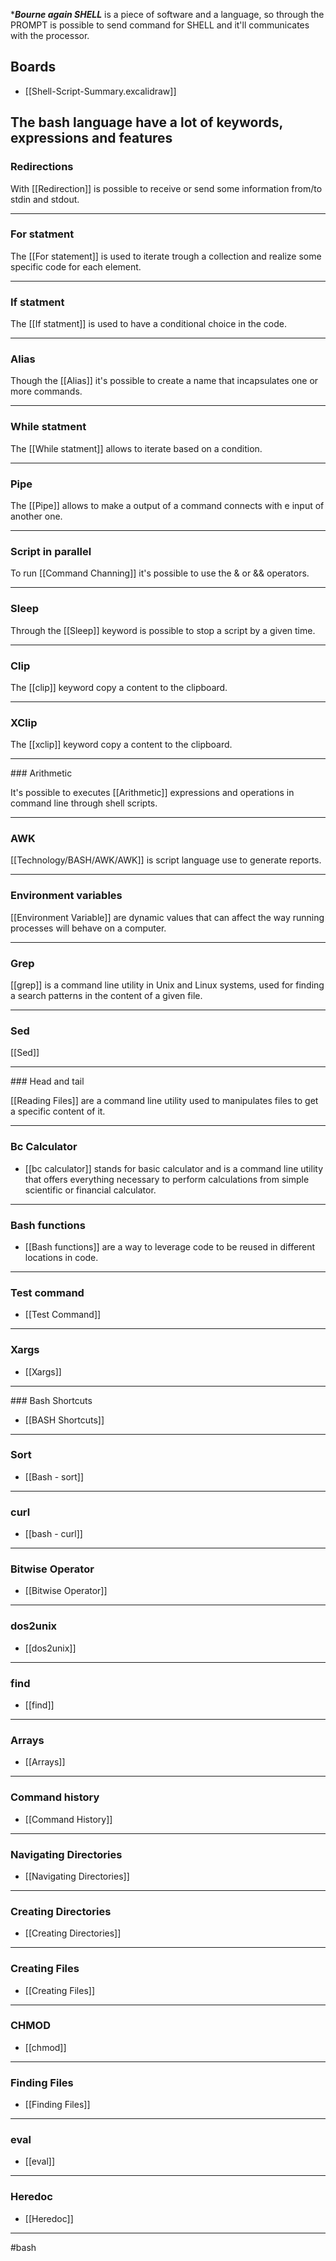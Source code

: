 
****Bourne again SHELL*** is a piece of software and a language, so through the PROMPT is possible to send command for SHELL and it'll communicates with the processor.

## Boards

* [[Shell-Script-Summary.excalidraw]]

## The bash language have a lot of keywords, expressions and features

### Redirections

With [[Redirection]] is possible to receive or send some information from/to stdin and stdout.

<hr>

### For statment

The [[For statement]] is used to iterate trough a collection and realize some specific code for each element.

<hr>

### If statment

The [[If statment]] is used to have a conditional choice in the code.

<hr>

### Alias

Though the [[Alias]] it's possible to create a name that incapsulates one or more commands.

<hr>

### While statment

The [[While statment]] allows to iterate based on a condition.

<hr>

### Pipe

The [[Pipe]] allows to make a output of a command connects with e input of another one.

<hr>

### Script in parallel

To run [[Command Channing]] it's possible to use the & or && operators.

<hr>

### Sleep

Through the [[Sleep]] keyword is possible to stop a script by a given time.

<hr>

### Clip

The [[clip]] keyword copy a content to the clipboard.

<hr>

### XClip

The [[xclip]] keyword copy a content to the clipboard.

<hr>
### Arithmetic

It's possible to executes [[Arithmetic]] expressions and operations in command line through shell scripts.

<hr>

### AWK

[[Technology/BASH/AWK/AWK]] is script language use to generate reports.

<hr>

### Environment variables

[[Environment Variable]] are dynamic values that can affect the way running processes will behave on a computer.

<hr>

### Grep

[[grep]] is a command line utility in Unix and Linux systems, used for finding a search patterns in the content of a given file.

<hr>

### Sed

[[Sed]]

<hr>
### Head and tail

[[Reading Files]] are a command line utility used to manipulates files to get a specific content of it.

<hr>

### Bc Calculator

* [[bc calculator]] stands for basic calculator and is a command line utility that offers everything necessary to perform calculations from simple scientific or financial calculator.

<hr>

### Bash functions

* [[Bash functions]] are a way to leverage code to be reused in different locations in code.

<hr>

### Test command

* [[Test Command]]

<hr>

### Xargs

* [[Xargs]]

<hr>
### Bash Shortcuts

- [[BASH Shortcuts]]

<hr>

### Sort

* [[Bash - sort]]

<hr>

### curl

* [[bash - curl]]

<hr>

### Bitwise Operator

* [[Bitwise Operator]]

<hr>

### dos2unix

* [[dos2unix]]

<hr>

### find

* [[find]]

<hr>

### Arrays

* [[Arrays]]

<hr>

### Command history

* [[Command History]]

<hr>

### Navigating Directories

* [[Navigating Directories]]

<hr>

### Creating Directories

* [[Creating Directories]]

<hr>

### Creating Files

* [[Creating Files]]

<hr>

### CHMOD

* [[chmod]]

<hr>

### Finding Files

* [[Finding Files]]

<hr>

### eval

* [[eval]]

<hr>

### Heredoc

* [[Heredoc]]

<hr>

#bash 